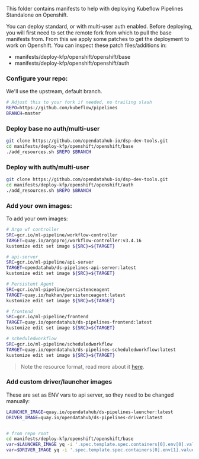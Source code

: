 This folder contains manifests to help with deploying Kubeflow Pipelines Standalone on Openshift. 

You can deploy standard, or with multi-user auth enabled. 
Before deploying, you will first need to set the remote fork from which to pull the base manifests from. From this we 
apply some patches to get the deployment to work on Openshift. You can inspect these patch files/additions in: 

- manifests/deploy-kfp/openshift/openshift/base
- manifests/deploy-kfp/openshift/openshift/auth


### Configure your repo: 

We'll use the upstream, default branch. 
```bash
# Adjust this to your fork if needed, no trailing slash
REPO=https://github.com/kubeflow/pipelines
BRANCH=master
```

### Deploy base no auth/multi-user

```bash
git clone https://github.com/opendatahub-io/dsp-dev-tools.git
cd manifests/deploy-kfp/openshift/openshift/base
./add_resources.sh $REPO $BRANCH
```

### Deploy with auth/multi-user

```bash
git clone https://github.com/opendatahub-io/dsp-dev-tools.git
cd manifests/deploy-kfp/openshift/openshift/auth
./add_resources.sh $REPO $BRANCH
```

### Add your own images: 

To add your own images: 

```bash
# Argo wf controller
SRC=gcr.io/ml-pipeline/workflow-controller
TARGET=quay.io/argoproj/workflow-controller:v3.4.16
kustomize edit set image ${SRC}=${TARGET}

# api-server
SRC=gcr.io/ml-pipeline/api-server
TARGET=opendatahub/ds-pipelines-api-server:latest
kustomize edit set image ${SRC}=${TARGET}

# Persistent Agent
SRC=gcr.io/ml-pipeline/persistenceagent
TARGET=quay.io/hukhan/persistenceagent:latest
kustomize edit set image ${SRC}=${TARGET}

# frontend
SRC=gcr.io/ml-pipeline/frontend
TARGET=quay.io/opendatahub/ds-pipelines-frontend:latest
kustomize edit set image ${SRC}=${TARGET}

# scheduledworkflow
SRC=gcr.io/ml-pipeline/scheduledworkflow
TARGET=quay.io/opendatahub/ds-pipelines-scheduledworkflow:latest
kustomize edit set image ${SRC}=${TARGET}
```

> Note the resource format, read more about it [here](https://github.com/kubernetes-sigs/kustomize/blob/master/examples/remoteBuild.md).

### Add custom driver/launcher images 

These are set as ENV vars to api server, so they need to be changed manually: 

```bash
LAUNCHER_IMAGE=quay.io/opendatahub/ds-pipelines-launcher:latest
DRIVER_IMAGE=quay.io/opendatahub/ds-pipelines-driver:latest


# from repo root
cd manifests/deploy-kfp/openshift/openshift/base
var=$LAUNCHER_IMAGE yq -i '.spec.template.spec.containers[0].env[0].value = strenv(var)' api-server-patch.yaml
var=$DRIVER_IMAGE yq -i '.spec.template.spec.containers[0].env[1].value = strenv(var)' api-server-patch.yaml

```
